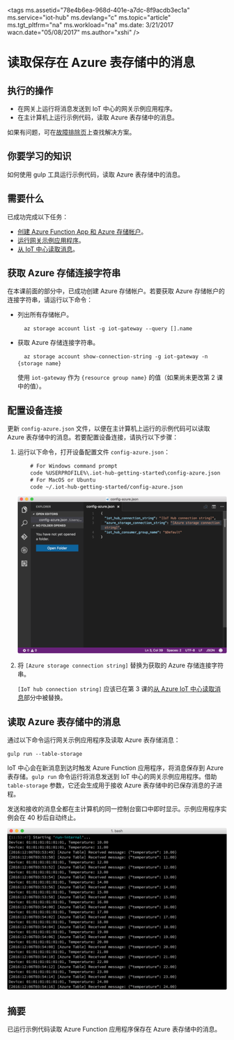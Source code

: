 <properties
    pageTitle="读取保存在 Azure 表存储中的消息 | Azure"
    description="将来自 Intel NUC 的消息保存到 IoT 中心并将其写入 Azure 表存储，然后从云中读取。"
    services="iot-hub"
    documentationcenter=""
    author="shizn"
    manager="timtl"
    tags=""
    keywords="从云中检索数据, iot 云服务" />
<tags
    ms.assetid="78e4b6ea-968d-401e-a7dc-8f9acdb3ec1a"
    ms.service="iot-hub"
    ms.devlang="c"
    ms.topic="article"
    ms.tgt_pltfrm="na"
    ms.workload="na"
    ms.date: 3/21/2017
    wacn.date="05/08/2017"
    ms.author="xshi" />  


# 读取保存在 Azure 表存储中的消息

## 执行的操作

- 在网关上运行将消息发送到 IoT 中心的网关示例应用程序。
- 在主计算机上运行示例代码，读取 Azure 表存储中的消息。

如果有问题，可在[故障排除页](/documentation/articles/iot-hub-gateway-kit-c-sim-troubleshooting/)上查找解决方案。

## 你要学习的知识

如何使用 gulp 工具运行示例代码，读取 Azure 表存储中的消息。

## 需要什么

已成功完成以下任务：

- [创建 Azure Function App 和 Azure 存储帐户](/documentation/articles/iot-hub-gateway-kit-c-sim-lesson4-deploy-resource-manager-template/)。
- [运行网关示例应用程序](/documentation/articles/iot-hub-gateway-kit-c-sim-lesson3-configure-simulated-device-app/)。
- [从 IoT 中心读取消息](/documentation/articles/iot-hub-gateway-kit-c-sim-lesson3-read-messages-from-hub/)。

## 获取 Azure 存储连接字符串

在本课前面的部分中，已成功创建 Azure 存储帐户。若要获取 Azure 存储帐户的连接字符串，请运行以下命令：

* 列出所有存储帐户。


		az storage account list -g iot-gateway --query [].name


* 获取 Azure 存储连接字符串。


		az storage account show-connection-string -g iot-gateway -n {storage name}


    使用 `iot-gateway` 作为 `{resource group name}` 的值（如果尚未更改第 2 课中的值）。

## 配置设备连接

更新 `config-azure.json` 文件，以便在主计算机上运行的示例代码可以读取 Azure 表存储中的消息。若要配置设备连接，请执行以下步骤：

1. 运行以下命令，打开设备配置文件 `config-azure.json`：

   
		   # For Windows command prompt
		   code %USERPROFILE%\.iot-hub-getting-started\config-azure.json
		   # For MacOS or Ubuntu
		   code ~/.iot-hub-getting-started/config-azure.json
   

    ![配置](./media/iot-hub-gateway-kit-lessons/lesson4/config_azure.png)  


2. 将 `[Azure storage connection string]` 替换为获取的 Azure 存储连接字符串。

    `[IoT hub connection string]` 应该已在第 3 课的[从 Azure IoT 中心读取消息](/documentation/articles/iot-hub-gateway-kit-c-sim-lesson3-read-messages-from-hub/)部分中被替换。

## 读取 Azure 表存储中的消息

通过以下命令运行网关示例应用程序及读取 Azure 表存储消息：


	gulp run --table-storage


IoT 中心会在新消息到达时触发 Azure Function 应用程序，将消息保存到 Azure 表存储。`gulp run` 命令运行将消息发送到 IoT 中心的网关示例应用程序。借助 `table-storage` 参数，它还会生成用于接收 Azure 表存储中的已保存消息的子进程。

发送和接收的消息全都在主计算机的同一控制台窗口中即时显示。示例应用程序实例会在 40 秒后自动终止。

![gulp 读取](./media/iot-hub-gateway-kit-lessons/lesson4/gulp_run_read_table_simudev.png)  



## 摘要

已运行示例代码读取 Azure Function 应用程序保存在 Azure 表存储中的消息。

<!---HONumber=Mooncake_0116_2017-->